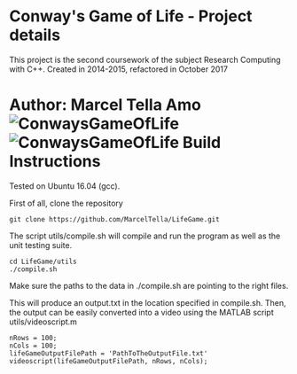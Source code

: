 
# Conway's Game of Life - Project details
This project is the second coursework of the subject Research Computing with C++. Created in 2014-2015, refactored in October 2017

**Author:** Marcel Tella Amo
![ConwaysGameOfLife](https://upload.wikimedia.org/wikipedia/commons/e/e5/Gospers_glider_gun.gif)
![ConwaysGameOfLife](https://upload.wikimedia.org/wikipedia/commons/e/e5/Gospers_glider_gun.gif)
Build Instructions
==================

Tested on Ubuntu 16.04 (gcc).

First of all, clone the repository
```
git clone https://github.com/MarcelTella/LifeGame.git
```

The script utils/compile.sh will compile and run the program as well as the unit testing suite.
```
cd LifeGame/utils
./compile.sh
```
Make sure the paths to the data in ./compile.sh are pointing to the right files.

This will produce an output.txt in the location specified in compile.sh. Then, the output can be easily converted into a video using the MATLAB script utils/videoscript.m
```
nRows = 100;
nCols = 100;
lifeGameOutputFilePath = 'PathToTheOutputFile.txt'
videoscript(lifeGameOutputFilePath, nRows, nCols);
```
